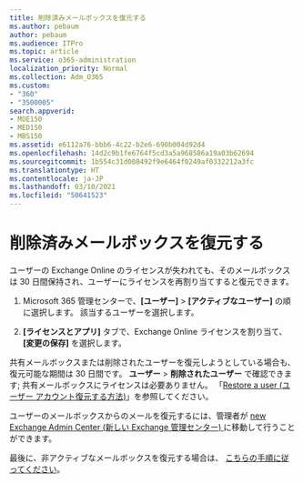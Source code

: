 ```yaml
---
title: 削除済みメールボックスを復元する
ms.author: pebaum
author: pebaum
ms.audience: ITPro
ms.topic: article
ms.service: o365-administration
localization_priority: Normal
ms.collection: Adm_O365
ms.custom:
- "360"
- "3500005"
search.appverid:
- MOE150
- MED150
- MBS150
ms.assetid: e6112a76-bbb6-4c22-b2e6-690b004d92d4
ms.openlocfilehash: 14d2c9b1fe6764f5cd3a5a968586a19a03b62694
ms.sourcegitcommit: 1b554c31d008492f9e6464f0249af0332212a3fc
ms.translationtype: HT
ms.contentlocale: ja-JP
ms.lasthandoff: 03/10/2021
ms.locfileid: "50641523"
---
```

# <a name="restore-a-deleted-mailbox"></a>削除済みメールボックスを復元する

ユーザーの Exchange Online のライセンスが失われても、そのメールボックスは 30 日間保持され、ユーザーにライセンスを再割り当てすると復元できます。
  
1. Microsoft 365 管理センターで、**[ユーザー]** \> **[アクティブなユーザー]** の順に選択します。 該当するユーザーを選択します。

2. **[ライセンスとアプリ]** タブで、Exchange Online ライセンスを割り当て、**[変更の保存]** を選択します。

共有メールボックスまたは削除されたユーザーを復元しようとしている場合も、復元可能な期間は 30 日間です。 **ユーザー** \> **削除されたユーザー** で確認できます; 共有メールボックスにライセンスは必要ありません。 「[Restore a user (ユーザー アカウント復元する方法)](https://docs.microsoft.com/microsoft-365/admin/add-users/restore-user)」を参照してください。

ユーザーのメールボックスからのメールを復元するには、管理者が [ new Exchange Admin Center (新しい Exchange 管理センター) ](https://techcommunity.microsoft.com/t5/exchange-team-blog/a-new-recoverableitems-experience-comes-to-exchange-online/ba-p/1505353)に移動して行うことができます。

最後に、非アクティブなメールボックスを復元する場合は、 [こちらの手順に従ってください](https://docs.microsoft.com/microsoft-365/compliance/recover-an-inactive-mailbox)。
  
